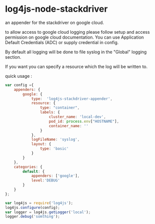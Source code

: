 # log4js-node-stackdriver
an appender for the stackdriver on google cloud.

to allow access to google cloud logging please follow setup and access permission on google cloud  documentation.
You can use Application Default Credentials (ADC) or supply credential in config.

By default all logging will be done to file syslog in the "Global" logging section.

If you want you can specify a resource which the log will be written to.


quick usage :
```js
var config ={
    appenders: {
        google: {
            type:  'log4js-stackdriver-appender',
            resource: {
                type: "container",
                labels: {
                    cluster_name: 'local-dev',
                    pod_id: process.env["HOSTNAME"],
                    container_name: ''
                }
            },
            logFileName: 'syslog',
            layout: {
                type: 'basic'
            }
        }
    },
    categories: {
        default: {
            appenders: ['google'],
            level:'DEBUG'
        }
    }
};

var log4js = require('log4js');
log4js.configure(config);
var logger = log4js.getLogger('local');
logger.debug('somthing');
```